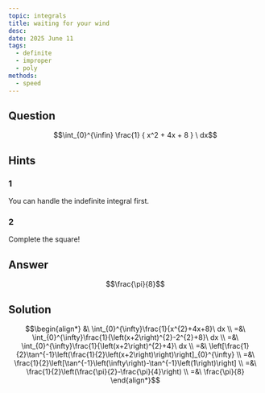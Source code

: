 ```yaml
---
topic: integrals
title: waiting for your wind
desc: 
date: 2025 June 11
tags:
  - definite
  - improper
  - poly
methods:
  - speed
---
```



## Question
```math
\int_{0}^{\infin}
  \frac{1}
    { x^2 + 4x + 8 }
\ dx
```


## Hints

### 1
You can handle the indefinite integral first.

### 2
Complete the square!


## Answer
```math
\frac{\pi}{8}
```


## Solution

```math
\begin{align*}
  &\ \int_{0}^{\infty}\frac{1}{x^{2}+4x+8}\ dx
  \\ =&\ \int_{0}^{\infty}\frac{1}{\left(x+2\right)^{2}-2^{2}+8}\ dx
  \\ =&\ \int_{0}^{\infty}\frac{1}{\left(x+2\right)^{2}+4}\ dx
  \\ =&\ \left[\frac{1}{2}\tan^{-1}\left(\frac{1}{2}\left(x+2\right)\right)\right]_{0}^{\infty}
  \\ =&\ \frac{1}{2}\left[\tan^{-1}\left(\infty\right)-\tan^{-1}\left(1\right)\right]
  \\ =&\ \frac{1}{2}\left(\frac{\pi}{2}-\frac{\pi}{4}\right)
  \\ =&\ \frac{\pi}{8}
\end{align*}
```
